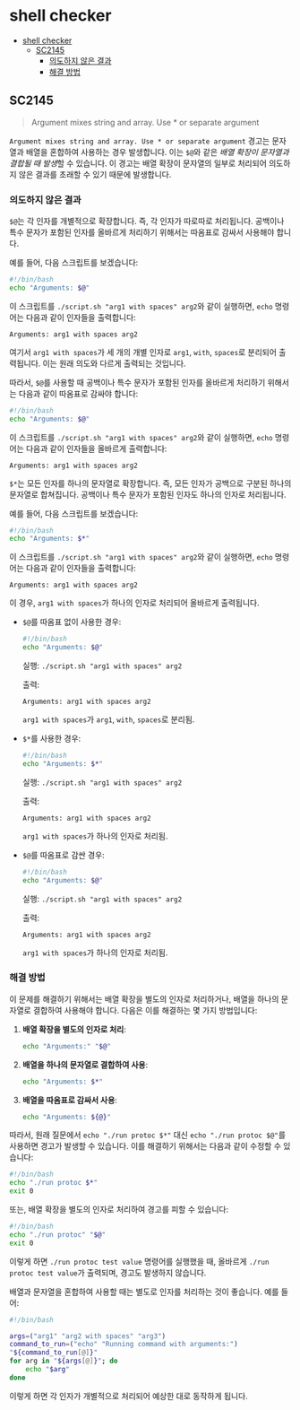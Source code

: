 # shell checker

- [shell checker](#shell-checker)
    - [SC2145](#sc2145)
        - [의도하지 않은 결과](#의도하지-않은-결과)
        - [해결 방법](#해결-방법)

## SC2145

> Argument mixes string and array. Use * or separate argument

`Argument mixes string and array. Use * or separate argument` 경고는 문자열과 배열을 혼합하여 사용하는 경우 발생합니다.
이는 `$@`와 같은 *배열 확장이 문자열과 결합될 때 발생*할 수 있습니다.
이 경고는 배열 확장이 문자열의 일부로 처리되어 의도하지 않은 결과를 초래할 수 있기 때문에 발생합니다.

### 의도하지 않은 결과

`$@`는 각 인자를 개별적으로 확장합니다. 즉, 각 인자가 따로따로 처리됩니다.
공백이나 특수 문자가 포함된 인자를 올바르게 처리하기 위해서는 따옴표로 감싸서 사용해야 합니다.

예를 들어, 다음 스크립트를 보겠습니다:

```bash
#!/bin/bash
echo "Arguments: $@"
```

이 스크립트를 `./script.sh "arg1 with spaces" arg2`와 같이 실행하면, `echo` 명령어는 다음과 같이 인자들을 출력합니다:

```plaintext
Arguments: arg1 with spaces arg2
```

여기서 `arg1 with spaces`가 세 개의 개별 인자로 `arg1`, `with`, `spaces`로 분리되어 출력됩니다. 이는 원래 의도와 다르게 출력되는 것입니다.

따라서, `$@`를 사용할 때 공백이나 특수 문자가 포함된 인자를 올바르게 처리하기 위해서는 다음과 같이 따옴표로 감싸야 합니다:

```bash
#!/bin/bash
echo "Arguments: $@"
```

이 스크립트를 `./script.sh "arg1 with spaces" arg2`와 같이 실행하면, `echo` 명령어는 다음과 같이 인자들을 올바르게 출력합니다:

```plaintext
Arguments: arg1 with spaces arg2
```

`$*`는 모든 인자를 하나의 문자열로 확장합니다. 즉, 모든 인자가 공백으로 구분된 하나의 문자열로 합쳐집니다.
공백이나 특수 문자가 포함된 인자도 하나의 인자로 처리됩니다.

예를 들어, 다음 스크립트를 보겠습니다:

```bash
#!/bin/bash
echo "Arguments: $*"
```

이 스크립트를 `./script.sh "arg1 with spaces" arg2`와 같이 실행하면, `echo` 명령어는 다음과 같이 인자들을 출력합니다:

```plaintext
Arguments: arg1 with spaces arg2
```

이 경우, `arg1 with spaces`가 하나의 인자로 처리되어 올바르게 출력됩니다.

- `$@`를 따옴표 없이 사용한 경우:

    ```bash
    #!/bin/bash
    echo "Arguments: $@"
    ```

    실행: `./script.sh "arg1 with spaces" arg2`

    출력:

    ```plaintext
    Arguments: arg1 with spaces arg2
    ```

    `arg1 with spaces`가 `arg1`, `with`, `spaces`로 분리됨.

- `$*`를 사용한 경우:

    ```bash
    #!/bin/bash
    echo "Arguments: $*"
    ```

    실행: `./script.sh "arg1 with spaces" arg2`

    출력:

    ```plaintext
    Arguments: arg1 with spaces arg2
    ```

    `arg1 with spaces`가 하나의 인자로 처리됨.

- `$@`를 따옴표로 감싼 경우:

    ```bash
    #!/bin/bash
    echo "Arguments: $@"
    ```

    실행: `./script.sh "arg1 with spaces" arg2`

    출력:

    ```plaintext
    Arguments: arg1 with spaces arg2
    ```

    `arg1 with spaces`가 하나의 인자로 처리됨.

### 해결 방법

이 문제를 해결하기 위해서는 배열 확장을 별도의 인자로 처리하거나, 배열을 하나의 문자열로 결합하여 사용해야 합니다.
다음은 이를 해결하는 몇 가지 방법입니다:

1. **배열 확장을 별도의 인자로 처리**:

   ```bash
   echo "Arguments:" "$@"
   ```

2. **배열을 하나의 문자열로 결합하여 사용**:

   ```bash
   echo "Arguments: $*"
   ```

3. **배열을 따옴표로 감싸서 사용**:

   ```bash
   echo "Arguments: ${@}"
   ```

따라서, 원래 질문에서 `echo "./run protoc $*"` 대신 `echo "./run protoc $@"`를 사용하면 경고가 발생할 수 있습니다. 이를 해결하기 위해서는 다음과 같이 수정할 수 있습니다:

```bash
#!/bin/bash
echo "./run protoc $*"
exit 0
```

또는, 배열 확장을 별도의 인자로 처리하여 경고를 피할 수 있습니다:

```bash
#!/bin/bash
echo "./run protoc" "$@"
exit 0
```

이렇게 하면 `./run protoc test value` 명령어를 실행했을 때, 올바르게 `./run protoc test value`가 출력되며, 경고도 발생하지 않습니다.

배열과 문자열을 혼합하여 사용할 때는 별도로 인자를 처리하는 것이 좋습니다. 예를 들어:

```bash
#!/bin/bash

args=("arg1" "arg2 with spaces" "arg3")
command_to_run=("echo" "Running command with arguments:")
"${command_to_run[@]}"
for arg in "${args[@]}"; do
    echo "$arg"
done
```

이렇게 하면 각 인자가 개별적으로 처리되어 예상한 대로 동작하게 됩니다.
